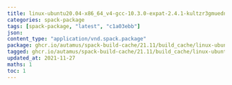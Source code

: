 ```yaml
---
title: linux-ubuntu20.04-x86_64_v4-gcc-10.3.0-expat-2.4.1-kultzr3gmuedngsgstt3mewcyuamcpyp.spack:latest
categories: spack-package
tags: [spack-package, "latest", "c1a03ebb"]
json: 
content_type: "application/vnd.spack.package"
package: ghcr.io/autamus/spack-build-cache/21.11/build_cache/linux-ubuntu20.04-x86_64_v4-gcc-10.3.0-expat-2.4.1-kultzr3gmuedngsgstt3mewcyuamcpyp.spack:latest
tagged: ghcr.io/autamus/spack-build-cache/21.11/build_cache/linux-ubuntu20.04-x86_64_v4-gcc-10.3.0-expat-2.4.1-kultzr3gmuedngsgstt3mewcyuamcpyp.spack:c1a03ebb
updated_at: 2021-11-27
maths: 1
toc: 1
---
```

